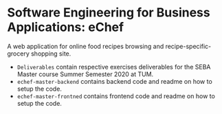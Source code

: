 # Software Engineering for Business Applications: eChef
A web application for online food recipes browsing and recipe-specific-grocery shopping site.
- ``Deliverables`` contain respective exercises deliverables for the SEBA Master course Summer Semester 2020 at TUM.
- ``echef-master-backend`` contains backend code and readme on how to setup the code.
- ``echef-master-frontned`` contains frontend code and readme on how to setup the code.

